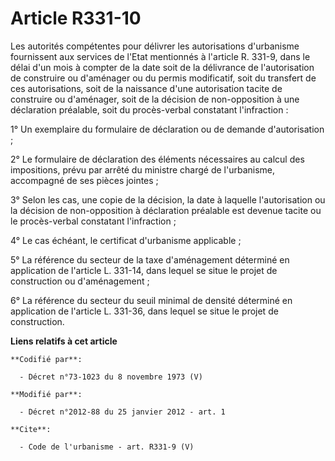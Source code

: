 # Article R331-10

Les autorités compétentes pour délivrer les autorisations d'urbanisme fournissent aux services de l'Etat mentionnés à
l'article R. 331-9, dans le délai d'un mois à compter de la date soit de la délivrance de l'autorisation de construire ou
d'aménager ou du permis modificatif, soit du transfert de ces autorisations, soit de la naissance d'une autorisation tacite
de construire ou d'aménager, soit de la décision de non-opposition à une déclaration préalable, soit du procès-verbal
constatant l'infraction : 

1° Un exemplaire du formulaire de déclaration ou de demande d'autorisation ; 

2° Le formulaire de déclaration des éléments nécessaires au calcul des impositions, prévu par arrêté du ministre chargé de
l'urbanisme, accompagné de ses pièces jointes ; 

3° Selon les cas, une copie de la décision, la date à laquelle l'autorisation ou la décision de non-opposition à déclaration
préalable est devenue tacite ou le procès-verbal constatant l'infraction ; 

4° Le cas échéant, le certificat d'urbanisme applicable ; 

5° La référence du secteur de la taxe d'aménagement déterminé en application de l'article L. 331-14, dans lequel se situe le
projet de construction ou d'aménagement ; 

6° La référence du secteur du seuil minimal de densité déterminé en application de l'article L. 331-36, dans lequel se situe
le projet de construction.

**Liens relatifs à cet article**

	**Codifié par**:

	  - Décret n°73-1023 du 8 novembre 1973 (V)

	**Modifié par**:

	  - Décret n°2012-88 du 25 janvier 2012 - art. 1

	**Cite**:

	  - Code de l'urbanisme - art. R331-9 (V)
